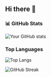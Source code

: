 ## Hi there 👋
### 📊 GitHub Stats
![Your GitHub stats](https://github-readme-stats.vercel.app/api?username=Ayomide-Philip&show_icons=true&theme=github_dark)

### Top Languages
![Top Langs](https://github-readme-stats.vercel.app/api/top-langs/?username=Ayomide-Philip&layout=compact&theme=github_dark)

![GitHub Streak](https://github-readme-streak-stats.herokuapp.com/?user=your-username&theme=github-dark&hide_border=true)

<!--
**Ayomide-Philip/Ayomide-Philip** is a ✨ _special_ ✨ repository because its `README.md` (this file) appears on your GitHub profile.

Here are some ideas to get you started:

- 🔭 I’m currently working on ...
- 🌱 I’m currently learning ...
- 👯 I’m looking to collaborate on ...
- 🤔 I’m looking for help with ...
- 💬 Ask me about ...
- 📫 How to reach me: ...
- 😄 Pronouns: ...
- ⚡ Fun fact: ...
-->
